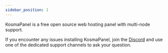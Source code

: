 ```yaml
---
sidebar_position: 1
---
```


KosmaPanel is a free open source web hosting panel with multi-node support.

If you encounter any issues installing KosmaPanel, join the [Discord](https://discord.gg/7BZTmSK2D8) and use one of the dedicated support channels to ask your question.

